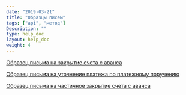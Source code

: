 ```yaml
---
date: "2019-03-21"
title: "Образцы писем"
tags: ["api", "метод"]
Description: ""
type: help_doc
layout: help_doc
weight: 4
---
```


[Образец письма на закрытие счета с аванса](https://my.fesco.com/files/%D0%9E%D0%B1%D1%80%D0%B0%D0%B7%D0%B5%D1%86_%D0%BF%D0%B8%D1%81%D1%8C%D0%BC%D0%B0_%D0%BD%D0%B0_%D0%B7%D0%B0%D0%BA%D1%80%D1%8B%D1%82%D0%B8%D0%B5_%D1%81%D1%87%D0%B5%D1%82%D0%B0.pdf)

[Образец письма на уточнение платежа по платежному поручению](https://my.fesco.com/files/%D0%9E%D0%B1%D1%80%D0%B0%D0%B7%D0%B5%D1%86_%D0%BF%D0%B8%D1%81%D1%8C%D0%BC%D0%B0_%D0%BD%D0%B0_%D1%83%D1%82%D0%BE%D1%87%D0%BD%D0%B5%D0%BD%D0%B8%D0%B5_%D0%BF%D0%BB%D0%B0%D1%82%D0%B5%D0%B6%D0%B0.pdf)

[Образец письма на частичное закрытие счета с аванса](https://my.fesco.com/files/%D0%9E%D0%B1%D1%80%D0%B0%D0%B7%D0%B5%D1%86_%D0%BF%D0%B8%D1%81%D1%8C%D0%BC%D0%B0_%D0%BD%D0%B0_%D1%87%D0%B0%D1%81%D1%82%D0%B8%D1%87%D0%BD%D0%BE%D0%B5_%D0%B7%D0%B0%D0%BA%D1%80%D1%8B%D1%82%D0%B8%D0%B5.pdf)